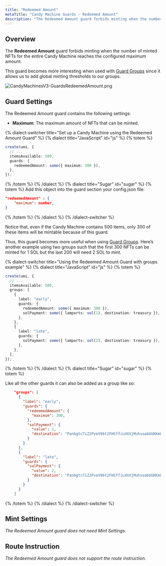 ```yaml
---
title: "Redeemed Amount"
metaTitle: "Candy Machine Guards - Redeemed Amount"
description: "The Redeemed Amount guard forbids minting when the number of minted NFTs for the entire Candy Machine reaches the configured maximum amount."
---
```


## Overview

The **Redeemed Amount** guard forbids minting when the number of minted NFTs for the entire Candy Machine reaches the configured maximum amount.

This guard becomes more interesting when used with [Guard Groups](../guard-groups) since it allows us to add global minting thresholds to our groups.

![CandyMachinesV3-GuardsRedeemedAmount.png](https://docs.metaplex.com/assets/candy-machine-v3/CandyMachinesV3-GuardsRedeemedAmount.png#radius)

## Guard Settings

The Redeemed Amount guard contains the following settings:

- **Maximum**: The maximum amount of NFTs that can be minted.

{% dialect-switcher title="Set up a Candy Machine using the Redeemed Amount Guard" %}
{% dialect title="JavaScript" id="js" %}
{% totem %}

```ts
create(umi, {
  // ...
  itemsAvailable: 500,
  guards: {
    redeemedAmount: some({ maximum: 300 }),
  },
});
```

{% /totem %}
{% /dialect %}
{% dialect title="Sugar" id="sugar" %}
{% totem %}
Add this object into the guard section your config.json file:

```json
"redeemedAmount" : {
    "maximum": number,
}
```

{% /totem %}
{% /dialect %}
{% /dialect-switcher %}

Notice that, even if the Candy Machine contains 500 items, only 300 of these items will be mintable because of this guard.

Thus, this guard becomes more useful when using [Guard Groups](/programs/candy-machine/guard-groups). Here’s another example using two groups such that the first 300 NFTs can be minted for 1 SOL but the last 200 will need 2 SOL to mint.

{% dialect-switcher title="Using the Redeemed Amount Guard with groups example" %}
{% dialect title="JavaScript" id="js" %}
{% totem %}

```ts
create(umi, {
  // ...
  itemsAvailable: 500,
  groups: [
    {
      label: "early",
      guards: {
        redeemedAmount: some({ maximum: 300 }),
        solPayment: some({ lamports: sol(1), destination: treasury }),
      },
    },
    {
      label: "late",
      guards: {
        solPayment: some({ lamports: sol(2), destination: treasury }),
      },
    },
  ],
});
```

{% /totem %}
{% /dialect %}
{% dialect title="Sugar" id="sugar" %}
{% totem %}

Like all the other guards it can also be added as a group like so:

```json
    "groups": [
      {
        "label": "early",
        "guards": {
          "redeemedAmount": {
            "maximum": 300,
          },
          "solPayment": {
            "value": 1,
            "destination": "PanbgtcTiZ2PveV96t2FHSffiLHXXjMuhvoabUUKKm8"
          }
        }
      },
      {
        "label": "late",
        "guards": {
          "solPayment": {
            "value": 2,
            "destination": "PanbgtcTiZ2PveV96t2FHSffiLHXXjMuhvoabUUKKm8"
          }
        }
      }
    ]

```

{% /totem %}
{% /dialect %}
{% /dialect-switcher %}

## Mint Settings

_The Redeemed Amount guard does not need Mint Settings._

## Route Instruction

_The Redeemed Amount guard does not support the route instruction._
